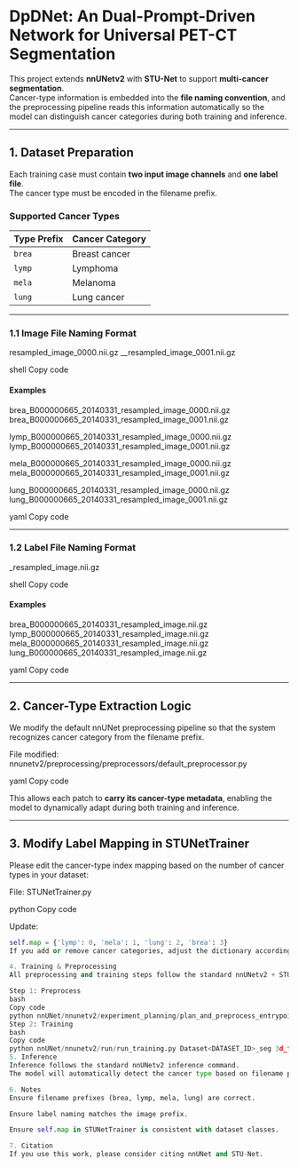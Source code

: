 # DpDNet: An Dual-Prompt-Driven Network for Universal PET-CT Segmentation

This project extends **nnUNetv2** with **STU-Net** to support **multi-cancer segmentation**.  
Cancer-type information is embedded into the **file naming convention**, and the preprocessing pipeline reads this information automatically so the model can distinguish cancer categories during both training and inference.

---

## 1. Dataset Preparation

Each training case must contain **two input image channels** and **one label file**.  
The cancer type must be encoded in the filename prefix.

### Supported Cancer Types
| Type Prefix | Cancer Category |
|------------|----------------|
| `brea`     | Breast cancer |
| `lymp`     | Lymphoma |
| `mela`     | Melanoma |
| `lung`     | Lung cancer |

---

### 1.1 Image File Naming Format

<type><CaseID><Date>resampled_image_0000.nii.gz
<type><CaseID>_<Date>_resampled_image_0001.nii.gz

shell
Copy code

#### Examples
brea_B000000665_20140331_resampled_image_0000.nii.gz
brea_B000000665_20140331_resampled_image_0001.nii.gz

lymp_B000000665_20140331_resampled_image_0000.nii.gz
lymp_B000000665_20140331_resampled_image_0001.nii.gz

mela_B000000665_20140331_resampled_image_0000.nii.gz
mela_B000000665_20140331_resampled_image_0001.nii.gz

lung_B000000665_20140331_resampled_image_0000.nii.gz
lung_B000000665_20140331_resampled_image_0001.nii.gz

yaml
Copy code

---

### 1.2 Label File Naming Format

<type><CaseID><Date>_resampled_image.nii.gz

shell
Copy code

#### Examples
brea_B000000665_20140331_resampled_image.nii.gz
lymp_B000000665_20140331_resampled_image.nii.gz
mela_B000000665_20140331_resampled_image.nii.gz
lung_B000000665_20140331_resampled_image.nii.gz

yaml
Copy code

---

## 2. Cancer-Type Extraction Logic

We modify the default nnUNet preprocessing pipeline so that the system recognizes cancer category from the filename prefix.

File modified:
nnunetv2/preprocessing/preprocessors/default_preprocessor.py

yaml
Copy code

This allows each patch to **carry its cancer-type metadata**, enabling the model to dynamically adapt during both training and inference.

---

## 3. Modify Label Mapping in STUNetTrainer

Please edit the cancer-type index mapping based on the number of cancer types in your dataset:

File:
STUNetTrainer.py

python
Copy code

Update:
```python
self.map = {'lymp': 0, 'mela': 1, 'lung': 2, 'brea': 3}
If you add or remove cancer categories, adjust the dictionary accordingly.

4. Training & Preprocessing
All preprocessing and training steps follow the standard nnUNetv2 + STU-Net workflow.

Step 1: Preprocess
bash
Copy code
python nnUNet/nnunetv2/experiment_planning/plan_and_preprocess_entrypoints.py -d <DATASET_ID> -c 3d_fullres
Step 2: Training
bash
Copy code
python nnUNet/nnunetv2/run/run_training.py Dataset<DATASET_ID>_seg 3d_fullres 0 -tr STUNetTrainer_small_prompt
5. Inference
Inference follows the standard nnUNetv2 inference command.
The model will automatically detect the cancer type based on filename prefix during test-time.

6. Notes
Ensure filename prefixes (brea, lymp, mela, lung) are correct.

Ensure label naming matches the image prefix.

Ensure self.map in STUNetTrainer is consistent with dataset classes.

7. Citation
If you use this work, please consider citing nnUNet and STU-Net.
